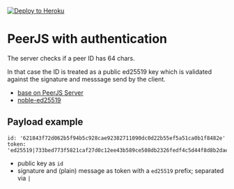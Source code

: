 [![Deploy to Heroku](https://www.herokucdn.com/deploy/button.svg)](https://heroku.com/deploy?template=https://github.com/timaschew/peerjs-with-auth)

# PeerJS with authentication

The server checks if a peer ID has 64 chars.

In that case the ID is treated as a public ed25519 key which is validated against the signature and messsage send by the client.

- [base on PeerJS Server](https://github.com/peers/peerjs-server)
- [noble-ed25519](https://github.com/paulmillr/noble-ed25519)

## Payload example

```
id: '621843f72d062b5f94b5c928cae92382711090dc0d22b55ef5a51ca0b1f8482e'
token: 'ed25519|733bed773f5821caf27d0c12ee43b589ce508db2326fedf4c5d44f8d8b2dae716f128b059d732b879d7bfc1b59e7ccd1d13b3336db23f5e4e85b89519a66760a|17ef87ecc06'
```

- public key as  `id`
- signature and (plain) message as token with a `ed25519` prefix; separated via `|`